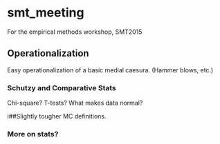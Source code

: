 # smt_meeting
For the empirical methods workshop, SMT2015

## Operationalization

Easy operationalization of a basic medial caesura. (Hammer blows, etc.)

### Schutzy and Comparative Stats

Chi-square? T-tests? What makes data normal?

i##Slightly tougher MC definitions.

### More on stats?




